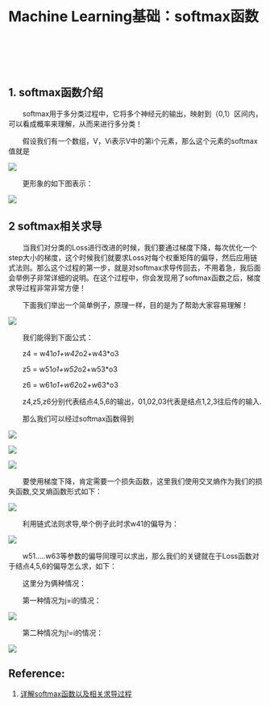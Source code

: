 # Machine Learning基础：softmax函数

<br>
<br>
<br>
<br>

## 1. softmax函数介绍

&emsp;&emsp;softmax用于多分类过程中，它将多个神经元的输出，映射到（0,1）区间内，可以看成概率来理解，从而来进行多分类！

&emsp;&emsp;假设我们有一个数组，V，Vi表示V中的第i个元素，那么这个元素的softmax值就是

![](https://pic4.zhimg.com/80/v2-65035de6fdfd8b2f13b930191e9a548b_hd.jpg)

&emsp;&emsp;更形象的如下图表示：

![](https://pic4.zhimg.com/80/v2-11758fbc2fc5bbbc60106926625b3a4f_hd.jpg)

## 2 softmax相关求导

&emsp;&emsp;当我们对分类的Loss进行改进的时候，我们要通过梯度下降，每次优化一个step大小的梯度，这个时候我们就要求Loss对每个权重矩阵的偏导，然后应用链式法则。那么这个过程的第一步，就是对softmax求导传回去，不用着急，我后面会举例子非常详细的说明。在这个过程中，你会发现用了softmax函数之后，梯度求导过程非常非常方便！

&emsp;&emsp;下面我们举出一个简单例子，原理一样，目的是为了帮助大家容易理解！

![](https://pic4.zhimg.com/80/v2-d958d4c9d262fdbf799a2010d2f2ee3b_hd.jpg)

&emsp;&emsp;我们能得到下面公式：

&emsp;&emsp;z4 = w41*o1+w42*o2+w43*o3

&emsp;&emsp;z5 = w51*o1+w52*o2+w53*o3

&emsp;&emsp;z6 = w61*o1+w62*o2+w63*o3

&emsp;&emsp;z4,z5,z6分别代表结点4,5,6的输出，01,02,03代表是结点1,2,3往后传的输入.

&emsp;&emsp;那么我们可以经过softmax函数得到

![](http://www.zhihu.com/equation?tex=a_%7B4%7D%3D+%5Cfrac%7Be%5E%7Bz4%7D+%7D%7Bz%5E%7Bz4%7D%2Bz%5E%7Bz5%7D%2Bz%5E%7Bz6%7D%7D+)

![](http://www.zhihu.com/equation?tex=a_%7B5%7D+%3D%5Cfrac%7Be%5E%7Bz5%7D+%7D%7Bz%5E%7Bz4%7D%2Bz%5E%7Bz5%7D%2Bz%5E%7Bz6%7D%7D+)

![](http://www.zhihu.com/equation?tex=a_%7B6%7D%3D+%5Cfrac%7Be%5E%7Bz6%7D+%7D%7Bz%5E%7Bz4%7D%2Bz%5E%7Bz5%7D%2Bz%5E%7Bz6%7D%7D+)

&emsp;&emsp;要使用梯度下降，肯定需要一个损失函数，这里我们使用交叉熵作为我们的损失函数,交叉熵函数形式如下：

![](https://upload-images.jianshu.io/upload_images/10947003-1ba23920743fe0a2.png?imageMogr2/auto-orient/strip%7CimageView2/2/w/200)

&emsp;&emsp;利用链式法则求导,举个例子此时求w41的偏导为：

![](https://pic4.zhimg.com/80/v2-a1041435eb26ff6a38e82b355706ec37_hd.jpg)

&emsp;&emsp;w51.....w63等参数的偏导同理可以求出，那么我们的关键就在于Loss函数对于结点4,5,6的偏导怎么求，如下：

&emsp;&emsp;这里分为俩种情况：

&emsp;&emsp;第一种情况为j=i的情况：

![](https://pic2.zhimg.com/80/v2-d3a4e22a107052ee998823b24b49db71_hd.jpg)

&emsp;&emsp;第二种情况为j!=i的情况：

![](https://pic3.zhimg.com/80/v2-5eafb4c0a835bc90248766ac0c123dfe_hd.jpg)




## Reference:

1. [详解softmax函数以及相关求导过程](https://zhuanlan.zhihu.com/p/25723112)